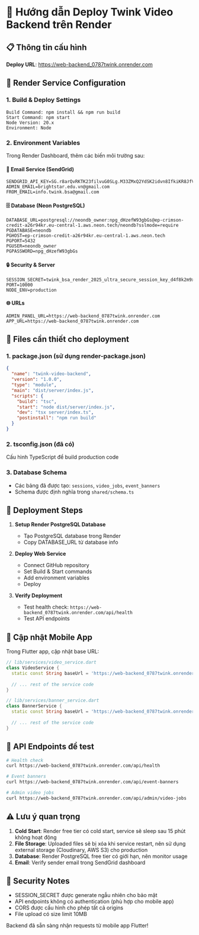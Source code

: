 # 🚀 Hướng dẫn Deploy Twink Video Backend trên Render

## 📋 Thông tin cấu hình

**Deploy URL**: https://web-backend_0787twink.onrender.com

## 🔧 Render Service Configuration

### 1. Build & Deploy Settings

```
Build Command: npm install && npm run build
Start Command: npm start
Node Version: 20.x
Environment: Node
```

### 2. Environment Variables

Trong Render Dashboard, thêm các biến môi trường sau:

#### 📧 Email Service (SendGrid)
```
SENDGRID_API_KEY=SG.r8arQvRKTK23filvuG0SLg.M33ZMxQ2YdSK2idvn8IfkiKR8JfVqes8GKuN06Nra3c
ADMIN_EMAIL=brightstar.edu.vn@gmail.com
FROM_EMAIL=info.twink.bsa@gmail.com
```

#### 🗄️ Database (Neon PostgreSQL)
```
DATABASE_URL=postgresql://neondb_owner:npg_dHzefW93gbGs@ep-crimson-credit-a26r94kr.eu-central-1.aws.neon.tech/neondb?sslmode=require
PGDATABASE=neondb
PGHOST=ep-crimson-credit-a26r94kr.eu-central-1.aws.neon.tech
PGPORT=5432
PGUSER=neondb_owner
PGPASSWORD=npg_dHzefW93gbGs
```

#### 🔒 Security & Server
```
SESSION_SECRET=twink_bsa_render_2025_ultra_secure_session_key_d4f8k2m9x7z1q3w6e8r5t2y9u4i7o0p3a6s8d1f4g7h9j2k5l8n1b4v7c0x3z6m9q2w5e8r1t4y7u0i3o6p9s2a5d8f1g4h7j0k3l6n9m2v5c8x1z4q7w0e3r6t9y2u5i8o1p4a7s0d3f6g9h2j5k8l1n4b7v0c3x6z9m2q5w8e1r4t7y0u3i6o9p2s5a8d1f4g7h0j3k6l9n2b5v8c1x4z7m0q3w6e9r2t5y8u1i4o7p0a3s6d9f2g5h8j1k4l7n0b3v6c9x2z5m8q1w4e7r0t3y6u9i2o5p8a1s4d7f0g3h6j9k2l5n8b1v4c7x0z3m6q9w2e5r8t1y4u7i0o3p6a9s2d5f8g1h4j7k0l3n6b9v2c5x8z1m4q7w0e3r6t9y2u5i8o1p4
PORT=10000
NODE_ENV=production
```

#### 🌐 URLs
```
ADMIN_PANEL_URL=https://web-backend_0787twink.onrender.com
APP_URL=https://web-backend_0787twink.onrender.com
```

## 📁 Files cần thiết cho deployment

### 1. package.json (sử dụng render-package.json)
```json
{
  "name": "twink-video-backend",
  "version": "1.0.0",
  "type": "module",
  "main": "dist/server/index.js",
  "scripts": {
    "build": "tsc",
    "start": "node dist/server/index.js",
    "dev": "tsx server/index.ts",
    "postinstall": "npm run build"
  }
}
```

### 2. tsconfig.json (đã có)
Cấu hình TypeScript để build production code

### 3. Database Schema
- Các bảng đã được tạo: `sessions`, `video_jobs`, `event_banners`
- Schema được định nghĩa trong `shared/schema.ts`

## 🔄 Deployment Steps

1. **Setup Render PostgreSQL Database**
   - Tạo PostgreSQL database trong Render
   - Copy DATABASE_URL từ database info

2. **Deploy Web Service**
   - Connect GitHub repository
   - Set Build & Start commands
   - Add environment variables
   - Deploy

3. **Verify Deployment**
   - Test health check: `https://web-backend_0787twink.onrender.com/api/health`
   - Test API endpoints

## 📱 Cập nhật Mobile App

Trong Flutter app, cập nhật base URL:

```dart
// lib/services/video_service.dart
class VideoService {
  static const String baseUrl = 'https://web-backend_0787twink.onrender.com';
  
  // ... rest of the service code
}

// lib/services/banner_service.dart  
class BannerService {
  static const String baseUrl = 'https://web-backend_0787twink.onrender.com';
  
  // ... rest of the service code
}
```

## 🧪 API Endpoints để test

```bash
# Health check
curl https://web-backend_0787twink.onrender.com/api/health

# Event banners
curl https://web-backend_0787twink.onrender.com/api/event-banners

# Admin video jobs
curl https://web-backend_0787twink.onrender.com/api/admin/video-jobs
```

## ⚠️ Lưu ý quan trọng

1. **Cold Start**: Render free tier có cold start, service sẽ sleep sau 15 phút không hoạt động
2. **File Storage**: Uploaded files sẽ bị xóa khi service restart, nên sử dụng external storage (Cloudinary, AWS S3) cho production
3. **Database**: Render PostgreSQL free tier có giới hạn, nên monitor usage
4. **Email**: Verify sender email trong SendGrid dashboard

## 🔐 Security Notes

- SESSION_SECRET được generate ngẫu nhiên cho bảo mật
- API endpoints không có authentication (phù hợp cho mobile app)
- CORS được cấu hình cho phép tất cả origins
- File upload có size limit 10MB

Backend đã sẵn sàng nhận requests từ mobile app Flutter!